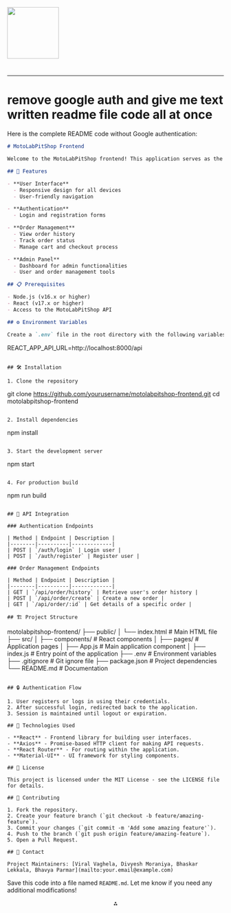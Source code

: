 <img src="https://r2cdn.perplexity.ai/pplx-full-logo-primary-dark%402x.png" class="logo" width="120"/>

# 

---

# remove google auth and give me text written readme file code all at once

Here is the complete README code without Google authentication:

```markdown
# MotoLabPitShop Frontend

Welcome to the MotoLabPitShop frontend! This application serves as the user interface for interacting with the MotoLabPitShop API, providing a seamless experience for users to manage their orders and accounts.

## 🚀 Features

- **User Interface**
  - Responsive design for all devices
  - User-friendly navigation

- **Authentication**
  - Login and registration forms

- **Order Management**
  - View order history
  - Track order status
  - Manage cart and checkout process

- **Admin Panel**
  - Dashboard for admin functionalities
  - User and order management tools

## 📋 Prerequisites

- Node.js (v16.x or higher)
- React (v17.x or higher)
- Access to the MotoLabPitShop API

## ⚙️ Environment Variables

Create a `.env` file in the root directory with the following variables:

```

REACT_APP_API_URL=http://localhost:8000/api

```

## 🛠️ Installation

1. Clone the repository
```

git clone https://github.com/yourusername/motolabpitshop-frontend.git
cd motolabpitshop-frontend

```

2. Install dependencies
```

npm install

```

3. Start the development server
```

npm start

```

4. For production build
```

npm run build

```

## 🔌 API Integration

### Authentication Endpoints

| Method | Endpoint | Description |
|--------|----------|-------------|
| POST | `/auth/login` | Login user |
| POST | `/auth/register` | Register user |

### Order Management Endpoints

| Method | Endpoint | Description |
|--------|----------|-------------|
| GET | `/api/order/history` | Retrieve user's order history |
| POST | `/api/order/create` | Create a new order |
| GET | `/api/order/:id` | Get details of a specific order |

## 🏗️ Project Structure

```

motolabpitshop-frontend/
├── public/
│   └── index.html         \# Main HTML file
├── src/
│   ├── components/        \# React components
│   ├── pages/             \# Application pages
│   ├── App.js             \# Main application component
│   ├── index.js           \# Entry point of the application
├── .env                   \# Environment variables
├── .gitignore             \# Git ignore file
├── package.json           \# Project dependencies
└── README.md              \# Documentation

```

## 🔒 Authentication Flow

1. User registers or logs in using their credentials.
2. After successful login, redirected back to the application.
3. Session is maintained until logout or expiration.

## 🧰 Technologies Used

- **React** - Frontend library for building user interfaces.
- **Axios** - Promise-based HTTP client for making API requests.
- **React Router** - For routing within the application.
- **Material-UI** - UI framework for styling components.

## 📝 License

This project is licensed under the MIT License - see the LICENSE file for details.

## 🤝 Contributing

1. Fork the repository.
2. Create your feature branch (`git checkout -b feature/amazing-feature`).
3. Commit your changes (`git commit -m 'Add some amazing feature'`).
4. Push to the branch (`git push origin feature/amazing-feature`).
5. Open a Pull Request.

## 📧 Contact

Project Maintainers: [Viral Vaghela, Divyesh Moraniya, Bhaskar Lekkala, Bhavya Parmar](mailto:your.email@example.com)
```

Save this code into a file named `README.md`. Let me know if you need any additional modifications!

<div style="text-align: center">⁂</div>

[^1]: https://github.com/othneildrew/Best-README-Template

[^2]: https://github.com/openedx/frontend-template-application/blob/master/README-template-frontend-app.rst

